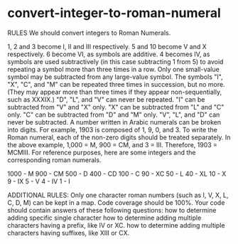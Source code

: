 # convert-integer-to-roman-numeral

RULES
We should convert integers to Roman Numerals.

1, 2 and 3 become I, II and III respectively.
5 and 10 become V and X respectively.
6 become VI, as symbols are additive.
4 becomes IV, as symbols are used subtractively (in this case subtracting 1 from 5) to avoid repeating a symbol more than three times in a row.
Only one small-value symbol may be subtracted from any large-value symbol.
The symbols "I", "X", "C", and "M" can be repeated three times in succession, but no more. (They may appear more than three times if they appear non-sequentially, such as XXXIX.) "D", "L", and "V" can never be repeated.
"I" can be subtracted from "V" and "X" only. "X" can be subtracted from "L" and "C" only. "C" can be subtracted from "D" and "M" only. "V", "L", and "D" can never be subtracted.
A number written in Arabic numerals can be broken into digits. For example, 1903 is composed of 1, 9, 0, and 3. To write the Roman numeral, each of the non-zero digits should be treated separately. In the above example, 1,000 = M, 900 = CM, and 3 = III. Therefore, 1903 = MCMIII.
For reference purposes, here are some integers and the corresponding roman numerals.

1000 - M
900 - CM
500 - D
400 - CD
100 - C
90 - XC
50 - L
40 - XL
10 - X
9 - IX
5 - V
4 - IV
1 - I

ADDITIONAL RULES:
Only one character roman numbers (such as I, V, X, L, C, D, M) can be kept in a map.
Code coverage should be 100%.
Your code should contain answers of these following questions:
how to determine adding specific single character
how to determine adding multiple characters having a prefix, like IV or XC.
how to determine adding multiple characters having suffixes, like XIII or CX.
